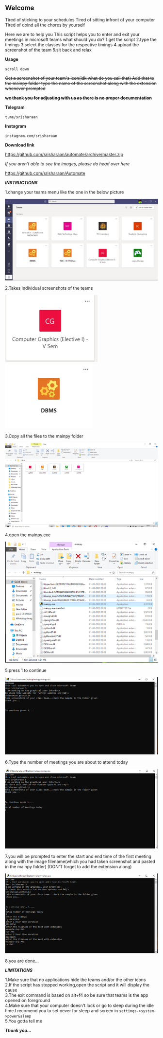 ## Welcome 
Tired of sticking to your schedules
Tired of sitting infront of your computer
Tired of doind all the chores by yourself

Here we are to help you
This script helps you to enter and exit your meetings in microsoft teams
what should you do?
1.get the script
2.type the timings
3.select the classes for the respective timings
4.upload the screenshot of the team
5.sit back and relax



**Usage**

``scroll down``

~~Get a screenshot of your team's icon(idk what do you call that)
Add that to the mainpy folder
type the name of the screenshot along with the extension whenever prompted~~

~~**we thank you for adjusting with us as there is no proper documentation**~~


**Telegram**

``t.me/srisharaan``

**Instagram**

``instagram.com/srisharaan``



**Download link**

https://github.com/srisharaan/automate/archive/master.zip

*If you aren't able to see the images, please do head over here*

https://github.com/srisharaan/Automate





***INSTRUCTIONS***

1.change your teams menu like the one in the below picture

![mainscreen](https://github.com/srisharaan/Automate/blob/master/i%20%26%20us/mainscreen.PNG)


2.Takes individual screenshots of the teams 

![cg](https://github.com/srisharaan/Automate/blob/master/i%20%26%20us/cg.PNG)
![dbms](https://github.com/srisharaan/Automate/blob/master/i%20%26%20us/dbms.PNG)


3.Copy all the files to the mainpy folder

![all](https://github.com/srisharaan/Automate/blob/master/i%20%26%20us/all.PNG)


4.open the mainpy.exe

![file](https://github.com/srisharaan/Automate/blob/master/i%20%26%20us/Capture.PNG)


5.press 1 to continue

![first](https://github.com/srisharaan/Automate/blob/master/i%20%26%20us/1.PNG)


6.Type the number of meetings you are about to attend today

![second](https://github.com/srisharaan/Automate/blob/master/i%20%26%20us/2.PNG)


7.you will be prompted to enter the start and end time of the first meeting along with the image filename(which you had taken screenshot and pasted in the mainpy folder)
(DON'T forget to add the extension along)

![second](https://github.com/srisharaan/Automate/blob/master/i%20%26%20us/3.PNG)



8.you are done...


***LIMITATIONS***

1.Make sure that no applications hide the teams and/or the other icons\
2.If the script has stopped working,open the script and it will display the cause\
3.The exit command is based on alt+f4 so be sure that teams is the app opened on foreground\
4.Make sure that your computer doesn't lock or go to sleep during the idle time.I recomend you to set never for sleep and screen in ``settings->system->power&sleep``\
5.You gotta tell me




***Thank you...***




